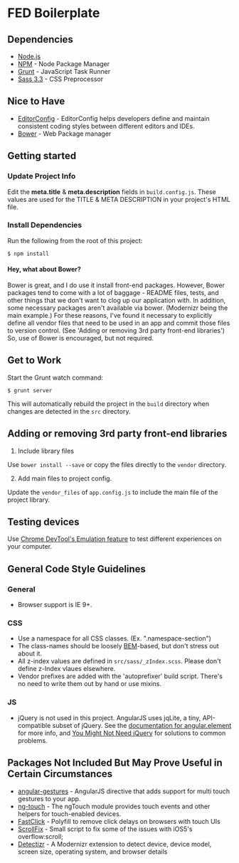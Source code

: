 # FED Boilerplate

## Dependencies

* [Node.js](http://nodejs.org/)
* [NPM](https://npmjs.org/) - Node Package Manager
* [Grunt](http://gruntjs.com/) - JavaScript Task Runner
* [Sass 3.3](http://sass-lang.com/) - CSS Preprocessor

## Nice to Have

* [EditorConfig](http://editorconfig.org/) - EditorConfig helps developers define and maintain consistent coding styles between different editors and IDEs.
* [Bower](http://bower.io/) - Web Package manager

## Getting started

### Update Project Info

Edit the **meta.title** & **meta.description** fields in `build.config.js`. These values are used for the TITLE & META DESCRIPTION in your project's HTML file.

### Install Dependencies

Run the following from the root of this project:

    $ npm install

#### Hey, what about Bower?

Bower is great, and I do use it install front-end packages. However, Bower packages tend to come with a lot of baggage - README files, tests, and other things that we don't want to clog up our application with. In addition, some necessary packages aren't available via bower. (Modernizr being the main example.) For these reasons, I've found it necessary to explicitly define all vendor files that need to be used in an app and commit those files to version control. (See 'Adding or removing 3rd party front-end libraries') So, use of Bower is encouraged, but not required.

## Get to Work

Start the Grunt watch command:

    $ grunt server

This will automatically rebuild the project in the `build` directory when changes are detected in the `src` directory.

## Adding or removing 3rd party front-end libraries

1. Include library files

Use `bower install --save` or copy the files directly to the `vendor` directory.

2. Add main files to project config.

Update the `vendor_files` of `app.config.js` to include the main file of the project library.

## Testing devices

Use [Chrome DevTool's Emulation feature](https://developer.chrome.com/devtools/docs/mobile-emulation) to test different experiences on your computer.

## General Code Style Guidelines

### General
* Browser support is IE 9+. 

### CSS
* Use a namespace for all CSS classes. (Ex. ".namespace-section")
* The class-names should be loosely [BEM](http://csswizardry.com/2013/01/mindbemding-getting-your-head-round-bem-syntax/)-based, but don't stress out about it.
* All z-index values are defined in `src/sass/_zIndex.scss`. Please don't define z-Index vlaues elsewhere.
* Vendor prefixes are added with the 'autoprefixer' build script. There's no need to write them out by hand or use mixins.

### JS
* jQuery is not used in this project. AngularJS uses jqLite, a tiny, API-compatible subset of jQuery. See the [documentation for angular.element](https://docs.angularjs.org/api/ng/function/angular.element) for more info, and [You Might Not Need jQuery](http://youmightnotneedjquery.com/) for solutions to common problems.

## Packages Not Included But May Prove Useful in Certain Circumstances

* [angular-gestures](http://eightmedia.github.io/hammer.js/) - AngularJS directive that adds support for multi touch gestures to your app.
* [ng-touch](https://github.com/angular/bower-angular-touch) - The ngTouch module provides touch events and other helpers for touch-enabled devices.
* [FastClick](https://github.com/ftlabs/fastclick) - Polyfill to remove click delays on browsers with touch UIs
* [ScrollFix](https://github.com/joelambert/ScrollFix) - Small script to fix some of the issues with iOS5's overflow:scroll;
* [Detectizr](https://github.com/barisaydinoglu/Detectizr) - A Modernizr extension to detect device, device model, screen size, operating system, and browser details



